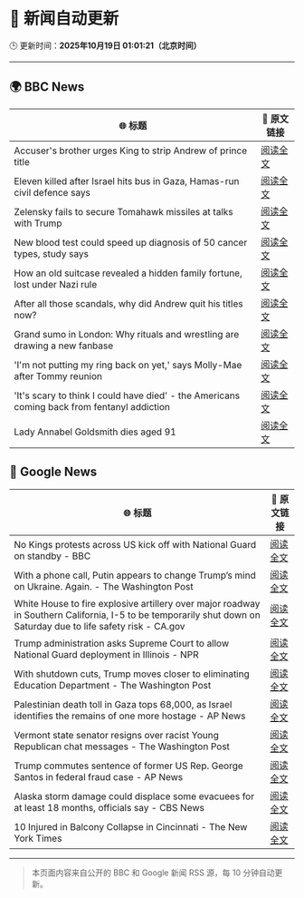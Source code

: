 # 🧠 新闻自动更新

🕒 更新时间：**2025年10月19日 01:01:21（北京时间）**

---

## 🌍 BBC News

| 🌐 标题 | 🔗 原文链接 |
|--------|-------------|
| Accuser's brother urges King to strip Andrew of prince title | [阅读全文](https://www.bbc.com/news/articles/cdegkd00yz3o?at_medium=RSS&at_campaign=rss) |
| Eleven killed after Israel hits bus in Gaza, Hamas-run civil defence says | [阅读全文](https://www.bbc.com/news/articles/cpv1nk7dy4yo?at_medium=RSS&at_campaign=rss) |
| Zelensky fails to secure Tomahawk missiles at talks with Trump | [阅读全文](https://www.bbc.com/news/articles/c93dqew8l3xo?at_medium=RSS&at_campaign=rss) |
| New blood test could speed up diagnosis of 50 cancer types, study says | [阅读全文](https://www.bbc.com/news/articles/c205g21n1zzo?at_medium=RSS&at_campaign=rss) |
| How an old suitcase revealed a hidden family fortune, lost under Nazi rule | [阅读全文](https://www.bbc.com/news/articles/c33pvlez6yjo?at_medium=RSS&at_campaign=rss) |
| After all those scandals, why did Andrew quit his titles now? | [阅读全文](https://www.bbc.com/news/articles/c3ep8gd1qv3o?at_medium=RSS&at_campaign=rss) |
| Grand sumo in London: Why rituals and wrestling are drawing a new fanbase | [阅读全文](https://www.bbc.com/news/articles/c4gw7009342o?at_medium=RSS&at_campaign=rss) |
| 'I'm not putting my ring back on yet,' says Molly-Mae after Tommy reunion | [阅读全文](https://www.bbc.com/news/articles/cg43lg3p7wno?at_medium=RSS&at_campaign=rss) |
| 'It's scary to think I could have died' - the Americans coming back from fentanyl addiction | [阅读全文](https://www.bbc.com/news/articles/cm2e471159vo?at_medium=RSS&at_campaign=rss) |
| Lady Annabel Goldsmith dies aged 91 | [阅读全文](https://www.bbc.com/news/articles/cn40xq2xgn5o?at_medium=RSS&at_campaign=rss) |

## 📰 Google News

| 🌐 标题 | 🔗 原文链接 |
|--------|-------------|
| No Kings protests across US kick off with National Guard on standby - BBC | [阅读全文](https://news.google.com/rss/articles/CBMiWkFVX3lxTE05cHdmMHdmbU42a3JqNEFSa2p0SC1Qd2tsaWJyczBGbWRFYkFKNDhkaFZRNi1xSDZkZktJSW41Y0N6bTNjcHJmbEM3UVRKOGZ3NUJ3RVpkaDc0QdIBX0FVX3lxTE5UaElCaEMtT2hXUFhSMTFVU3pTN3ZWQUl1NDlHbVpnUVhIMVJEWEVlcFVZeFdsRUVYdGtKeWIwVUFNWkE0Z09uQzRCSGZXdHVlMFFoU0dyWU5aaHJaMGhN?oc=5) |
| With a phone call, Putin appears to change Trump’s mind on Ukraine. Again. - The Washington Post | [阅读全文](https://news.google.com/rss/articles/CBMiiAFBVV95cUxPNXRCRml3NWlhOFlfaC15azJGbU5yOXFCbldtLXA3LUZOaENhNjNpdVJTXzNQRkNNMl83S2dDV0o4UmlPc3VSZjVYWXZnd1Mwdk5MTnlJYjBWSC1obnpPMG5mUU1Xei1YN0Zrb1hXUXJYbjNabTBMTVFqZXVEUlZHQlRaM3MwSGRB?oc=5) |
| White House to fire explosive artillery over major roadway in Southern California, I-5 to be temporarily shut down on Saturday due to life safety risk - CA.gov | [阅读全文](https://news.google.com/rss/articles/CBMikgJBVV95cUxPdGVrMi1oMHExNHFQWmRlNTNIZ3I0aWp2NWpubzUzTnlxZ25iQ25BSVp1ODVBcDB1YkZSRmk3cy1obE9yWVlZWWIwdnlfYlMwZXhZdG5LNkh4WFYwdEloR0ZiSmdUbkFOVXVvN0lTUHVHZDMzWHJScXp1Q1BiRjRzTHVDaFdibFZHRTY5dlVUcGR1QUQxelUteUdWX1BVV0lRT0tzUTlmSDF1MnNES2owU2tJSVRYUGFTdGtrRGxaZ2tEZ1E0MF83b0JORk1jclFrWldPYWtLa3BEYk04X1NZZ2VvZGRicGtWTHJJQVBpZ1Z1SUVpNmllR2U1VTI1OEhUZnRsdkh5ZklELWFOX0NnZ3BB?oc=5) |
| Trump administration asks Supreme Court to allow National Guard deployment in Illinois - NPR | [阅读全文](https://news.google.com/rss/articles/CBMikgFBVV95cUxNQVVCc3NxSFBBeVVPb2pyYTlzSm83bUszU25QV2xSeVlMMWQzOGZPOTZJaFpDRExBTkZJSjZFem1xRjlRWEFvN1M0OFI3VGdIZ0xURzZ2QlRraXFJbHZUTnNPdXdWblRuQWJ3MXFUZFE4US1XYTZxeklXYkhLVXY2dlMxZWYxQmJvNGJZUTh4VHBYQQ?oc=5) |
| With shutdown cuts, Trump moves closer to eliminating Education Department - The Washington Post | [阅读全文](https://news.google.com/rss/articles/CBMijAFBVV95cUxOTkdCOU9SdjM1dEpsdVJxN3hleUc2U0VkN3ZVNGlBaUdLM3Z5aWZ5NU82OElDVW85UzlwZ0VpRUZJdEsxQ2dFNU9EMHUzWHR0dEFQTmFOelhDV1RQT0E1YW1QemJhNlptdl9oaUs0b2pEZlJuQjB6cTUtNzZTcDBQdG1Xd05QRWNvb0JGVQ?oc=5) |
| Palestinian death toll in Gaza tops 68,000, as Israel identifies the remains of one more hostage - AP News | [阅读全文](https://news.google.com/rss/articles/CBMiqAFBVV95cUxQM3Z6SVAyc3B0cFhPUnEwVzc4cGJnVVgxMGxrSzFZWF90NkdVOG9acU5uUUY0NTVnS1BBcC0wTTFYazNXM2RsWTgzeDRCeXZiTTNtdm5LajE0UWcwSTBLQ1dYTlM4RGNtQWpMc2w1cTM0cEFYLXc1U1VrWDJlRi0tb3lvRFBfaHFRaXp5eWxiV0RLOUkxMTlvNEZzQjJKQ21XWjd3eU5CSHQ?oc=5) |
| Vermont state senator resigns over racist Young Republican chat messages - The Washington Post | [阅读全文](https://news.google.com/rss/articles/CBMingFBVV95cUxQY21BV0txRzhuY2RDX0h2OUVOaS1ZTlpUMk9qNVh1bkRsT1dWaENwU3B5XzNnN1d5YzhDTUQ1Q3JaMFdKV1pEOUdZUElGaVdZbFFxMl96czdzYi1RQW9WbWR4eWg3R2hEaDF5blA2UmlKdjFxYW81Q3R0VDNDS01NQ2tGRWlOaV9OLWFaLXgtM2VjTnp3cG5NTFFmZWZ4dw?oc=5) |
| Trump commutes sentence of former US Rep. George Santos in federal fraud case - AP News | [阅读全文](https://news.google.com/rss/articles/CBMinwFBVV95cUxOZzUxMDJLeDNsOG0xZEVEOThvY0lOM0U4WHA0dlNXZlFSbUp3LU9uc2k1cGNhRGR5M1RlSTJ5T3lCRWctaHAxMzRET2JCVnZpaXhpbWthMlZsTklvaXd1YS1UVlJKX1dNQllfMmFCOXhFMTdGQlpXamRTT0ljRE85OERkU0dBVkJPcktULURHYXZtTEx2S25ITzJFZTQzTXM?oc=5) |
| Alaska storm damage could displace some evacuees for at least 18 months, officials say - CBS News | [阅读全文](https://news.google.com/rss/articles/CBMigwFBVV95cUxPUGtLbXk4NTA3TG1MdGQ1akx5Nl9xWFA5UXgzQS1mdU10OXc0UWtHM3RfY3IxNWFucGNVM0JHNEpGQ3BHZWVWNmFlaDF0Rm8zejZhVTFJVXFWVkp4WEY2Ulp4WDJNbVpyRnJLSFhSUU9hR1FuMlJMS2JleExWTDd0VWpiUdIBiAFBVV95cUxNWG9sZ3l4UlQ2ZGFlbDJhVXF1UG5QMkZTU3ZjUmVqWDlKanNNWkc5VzlxaHdPd25oZzlYX0VXRFZfbmJOVEJRSXJwS1o5S1BndE1PdnFwNkRNWVByeFVzZ3BSRzduelB3U3ZsQzlHLUJZbUpyaEJDN09BWEJBc2lfR2g3THp2YkVH?oc=5) |
| 10 Injured in Balcony Collapse in Cincinnati - The New York Times | [阅读全文](https://news.google.com/rss/articles/CBMiekFVX3lxTFBtWHphYWp5aVVycHdwdUxRSVhibDNIRzdjLVEwZG53ODlXWlAzRGp1MUpqUVdQbHZIZ1VqYzcyakhRVnFMS1dfR2RDVkg4dW5POC0tWGZxcXVsS0Q0X2JWR3VrMWhrbjJveWVQRHFtQmowYUpqVTl5NFRB?oc=5) |

---
> 本页面内容来自公开的 BBC 和 Google 新闻 RSS 源，每 10 分钟自动更新。
